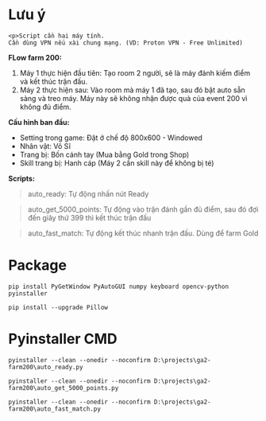 # Lưu ý
```
<p>Script cần hai máy tính. 
Cần dùng VPN nếu xài chung mạng. (VD: Proton VPN - Free Unlimited)

```

<b>FLow farm 200:</b>
1) Máy 1 thực hiện đầu tiên: Tạo room 2 người, sẽ là máy đánh kiếm điểm và kết thúc trận đấu.  
2) Máy 2 thực hiện sau: Vào room mà máy 1 đã tạo, sau đó bật auto sẵn sàng và treo máy. Máy này sẽ không nhận được quà của event 200 vì không đủ điểm.
</p>

<b>Cấu hình ban đầu:</b>
- Setting trong game: Đặt ở chế độ 800x600 - Windowed
- Nhân vật: Võ Sĩ
- Trang bị: Bốn cánh tay (Mua bằng Gold trong Shop)
- Skill trang bị: Hanh cáp (Máy 2 cần skill này để không bị té)

<b>Scripts:</b>
> auto_ready: Tự động nhấn nút Ready  

> auto_get_5000_points: Tự động vào trận đánh gần đủ điểm, sau đó đợi đến giây thứ 399 thì kết thúc trận đấu  

> auto_fast_match: Tự động kết thúc nhanh trận đấu. Dùng để farm Gold  


# Package
```
pip install PyGetWindow PyAutoGUI numpy keyboard opencv-python pyinstaller  
```
```
pip install --upgrade Pillow
```

# Pyinstaller CMD
```
pyinstaller --clean --onedir --noconfirm D:\projects\ga2-farm200\auto_ready.py  
```
```
pyinstaller --clean --onedir --noconfirm D:\projects\ga2-farm200\auto_get_5000_points.py  
```
```
pyinstaller --clean --onedir --noconfirm D:\projects\ga2-farm200\auto_fast_match.py  
```








